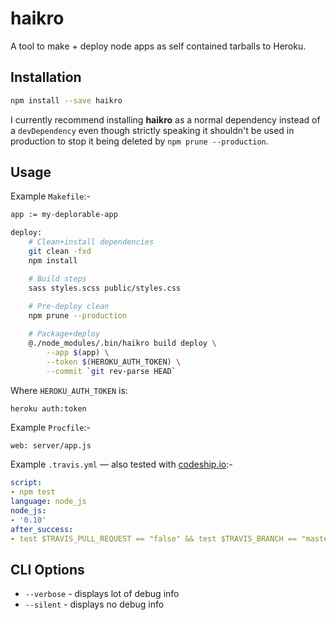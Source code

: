 haikro
======

A tool to make + deploy node apps as self contained tarballs to Heroku.

## Installation

```sh
npm install --save haikro
```

I currently recommend installing **haikro** as a normal dependency instead of a `devDependency` even though strictly speaking it shouldn't be used in production to stop it being deleted by `npm prune --production`.

## Usage

Example `Makefile`:-

```sh
app := my-deplorable-app

deploy:
	# Clean+install dependencies
	git clean -fxd
	npm install

	# Build steps
	sass styles.scss public/styles.css
	
	# Pre-deploy clean
	npm prune --production

	# Package+deploy
	@./node_modules/.bin/haikro build deploy \
		--app $(app) \
		--token $(HEROKU_AUTH_TOKEN) \
		--commit `git rev-parse HEAD`
```

Where `HEROKU_AUTH_TOKEN` is:
```sh
heroku auth:token
```

Example `Procfile`:-

```
web: server/app.js
```

Example `.travis.yml` — also tested with [codeship.io](https://codeship.io):-

```yaml
script:
- npm test
language: node_js
node_js:
- '0.10'
after_success:
- test $TRAVIS_PULL_REQUEST == "false" && test $TRAVIS_BRANCH == "master" && make deploy
```

## CLI Options

- `--verbose` - displays lot of debug info
- `--silent` - displays no debug info
